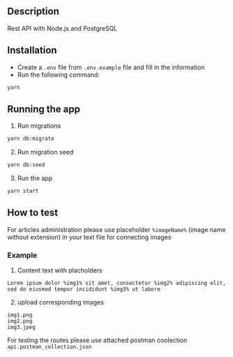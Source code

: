 ## Description
Rest API with Node.js and PostgreSQL
## Installation

- Create a `.env` file from `.env.example` file and fill in the information
- Run the following command:

```bash
yarn
```

## Running the app

1. Run migrations

```bash
yarn db:migrate
```
2. Run migration seed
```bash
yarn db:seed
```
3. Run the app
```bash
yarn start
```

## How to test

For articles administration please use placeholder `%imageName%` (image name without extension) in your text file for connecting images

### Example
1. Content text with placholders
```
Lorem ipsum dolor %img1% sit amet, consectetur %img2% adipiscing elit, sed do eiusmod tempor incididunt %img3% ut labore
```
2. upload corresponding images
```
img1.png
img2.png
img3.jpeg
```

For testing the routes please use attached postman coolection `api.postman_collection.json`